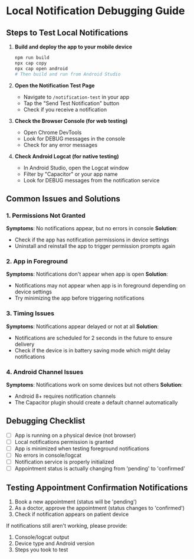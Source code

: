 # Local Notification Debugging Guide

## Steps to Test Local Notifications

1. **Build and deploy the app to your mobile device**
   ```bash
   npm run build
   npx cap copy
   npx cap open android
   # Then build and run from Android Studio
   ```

2. **Open the Notification Test Page**
   - Navigate to `/notification-test` in your app
   - Tap the "Send Test Notification" button
   - Check if you receive a notification

3. **Check the Browser Console (for web testing)**
   - Open Chrome DevTools
   - Look for DEBUG messages in the console
   - Check for any error messages

4. **Check Android Logcat (for native testing)**
   - In Android Studio, open the Logcat window
   - Filter by "Capacitor" or your app name
   - Look for DEBUG messages from the notification service

## Common Issues and Solutions

### 1. Permissions Not Granted
**Symptoms**: No notifications appear, but no errors in console
**Solution**: 
- Check if the app has notification permissions in device settings
- Uninstall and reinstall the app to trigger permission prompts again

### 2. App in Foreground
**Symptoms**: Notifications don't appear when app is open
**Solution**: 
- Notifications may not appear when app is in foreground depending on device settings
- Try minimizing the app before triggering notifications

### 3. Timing Issues
**Symptoms**: Notifications appear delayed or not at all
**Solution**: 
- Notifications are scheduled for 2 seconds in the future to ensure delivery
- Check if the device is in battery saving mode which might delay notifications

### 4. Android Channel Issues
**Symptoms**: Notifications work on some devices but not others
**Solution**: 
- Android 8+ requires notification channels
- The Capacitor plugin should create a default channel automatically

## Debugging Checklist

- [ ] App is running on a physical device (not browser)
- [ ] Local notifications permission is granted
- [ ] App is minimized when testing foreground notifications
- [ ] No errors in console/logcat
- [ ] Notification service is properly initialized
- [ ] Appointment status is actually changing from 'pending' to 'confirmed'

## Testing Appointment Confirmation Notifications

1. Book a new appointment (status will be 'pending')
2. As a doctor, approve the appointment (status changes to 'confirmed')
3. Check if notification appears on patient device

If notifications still aren't working, please provide:
1. Console/logcat output
2. Device type and Android version
3. Steps you took to test